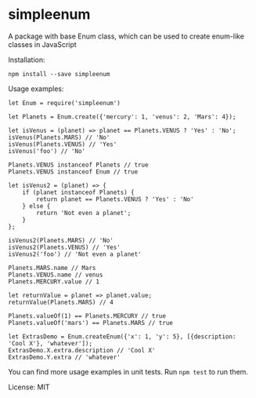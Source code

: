 # simpleenum
A package with base Enum class, which can be used to create enum-like classes in JavaScript

Installation:

```
npm install --save simpleenum
```

Usage examples:

```
let Enum = require('simpleenum')

let Planets = Enum.create({'mercury': 1, 'venus': 2, 'Mars': 4});

let isVenus = (planet) => planet == Planets.VENUS ? 'Yes' : 'No';
isVenus(Planets.MARS) // 'No'
isVenus(Planets.VENUS) // 'Yes'
isVenus('foo') // 'No'

Planets.VENUS instanceof Planets // true
Planets.VENUS instanceof Enum // true

let isVenus2 = (planet) => {
    if (planet instanceof Planets) {
        return planet == Planets.VENUS ? 'Yes' : 'No'
    } else {
        return 'Not even a planet'; 
    }
};

isVenus2(Planets.MARS) // 'No'
isVenus2(Planets.VENUS) // 'Yes'
isVenus2('foo') // 'Not even a planet'

Planets.MARS.name // Mars
Planets.VENUS.name // venus
Planets.MERCURY.value // 1

let returnValue = planet => planet.value;
returnValue(Planets.MARS) // 4

Planets.valueOf(1) == Planets.MERCURY // true
Planets.valueOf('mars') == Planets.MARS // true

let ExtrasDemo = Enum.createEnum({'x': 1, 'y': 5}, [{description: 'Cool X'}, 'whatever']);
ExtrasDemo.X.extra.description // 'Cool X'
ExtrasDemo.Y.extra // 'whatever'
```

You can find more usage examples in unit tests. Run ```npm test``` to run them.

License: MIT
